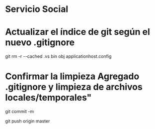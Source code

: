# Servicio Social
# Actualizar el índice de git según el nuevo .gitignore
git rm -r --cached .vs bin obj applicationhost.config

# Confirmar la limpieza Agregado .gitignore y limpieza de archivos locales/temporales"
git commit -m 


git push origin master
